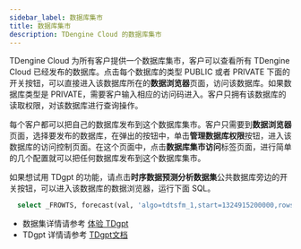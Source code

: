 ```yaml
---
sidebar_label: 数据库集市
title: 数据库集市
description: TDengine Cloud 的数据库集市
---
```


TDengine Cloud 为所有客户提供一个数据库集市，客户可以查看所有 TDengine Cloud 已经发布的数据库。点击每个数据库的类型 PUBLIC 或者 PRIVATE 下面的开关按钮，可以直接进入该数据库所在的**数据浏览器**页面，访问该数据库。如果数据库类型是 PRIVATE，需要客户输入相应的访问码进入。客户只拥有该数据库的读取权限，对该数据库进行查询操作。

每个客户都可以把自己的数据库发布到这个数据库集市。客户只需要到**数据浏览器**页面，选择要发布的数据库，在弹出的按钮中，单击**管理数据库权限**按钮，进入该数据库的访问控制页面。在这个页面中，点击**数据库集市访问**标签页面，进行简单的几个配置就可以把任何数据库发布到这个数据库集市。

如果想试用 TDgpt 的功能，请点击**时序数据预测分析数据集**公共数据库旁边的开关按钮，可以进入该数据库的数据浏览器，运行下面 SQL。

```SQL
  select _FROWTS, forecast(val, 'algo=tdtsfm_1,start=1324915200000,rows=300') from forecast.electricity_demand_sub;
```

- 数据集详情请参考 [体验 TDgpt](../tdgpt/)
- TDgpt 详情请参考 [TDgpt文档](https://docs.taosdata.com/advanced/TDgpt/introduction/)
